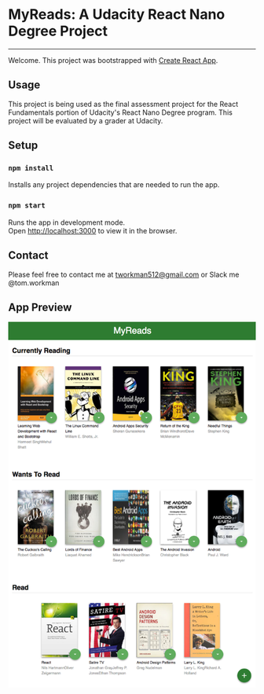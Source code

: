 # MyReads: A Udacity React Nano Degree Project
---

Welcome. This project was bootstrapped with [Create React App](https://github.com/facebookincubator/create-react-app).

Usage
---

This project is being used as the final assessment project for the React Fundamentals portion of Udacity's React Nano Degree program. This project will be evaluated by a grader at Udacity.

Setup
---

### `npm install`

Installs any project dependencies that are needed to run the app.

### `npm start`

Runs the app in development mode.<br>
Open [http://localhost:3000](http://localhost:3000) to view it in the browser.

Contact
---

Please feel free to contact me at tworkman512@gmail.com
or Slack me @tom.workman

App Preview
---

![My Reads Image](src/app-preview.png)
